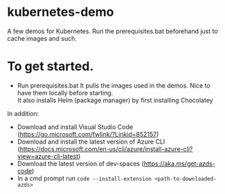 # kubernetes-demo
A few demos for Kubernetes. Run the prerequisites.bat beforehand just to cache images and such.

# To get started.
- Run prerequisites.bat
  It pulls the images used in the demos. Nice to have them locally before starting.  
  It also installs Helm (package manager) by first installing Chocolatey 

In addition:
- Download and install Visual Studio Code (https://go.microsoft.com/fwlink/?Linkid=852157)
- Download and install the latest version of Azure CLI (https://docs.microsoft.com/en-us/cli/azure/install-azure-cli?view=azure-cli-latest)
- Download the latest version of dev-spaces (https://aka.ms/get-azds-code)
- In a cmd prompt run ``` code --install-extension <path-to-downloaded-azds> ```
